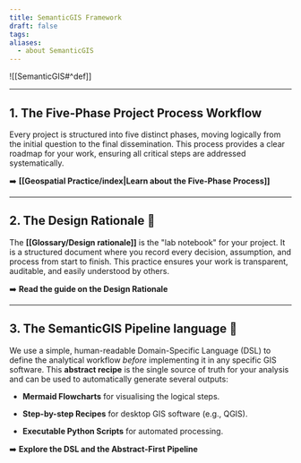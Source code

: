 ```yaml
---
title: SemanticGIS Framework
draft: false
tags:
aliases:
  - about SemanticGIS
---
```



![[SemanticGIS#^def]]

---

## 1. The Five-Phase Project Process Workflow

Every project is structured into five distinct phases, moving logically from the initial question to the final dissemination. This process provides a clear roadmap for your work, ensuring all critical steps are addressed systematically.

➡️ **[[Geospatial Practice/index|Learn about the Five-Phase Process]]**

---

## 2. The Design Rationale 📓

The **[[Glossary/Design rationale]]** is the "lab notebook" for your project. It is a structured document where you record every decision, assumption, and process from start to finish. This practice ensures your work is transparent, auditable, and easily understood by others.

➡️ **Read the guide on the Design Rationale**

---

## 3. The SemanticGIS Pipeline language  🔗

We use a simple, human-readable Domain-Specific Language (DSL) to define the analytical workflow _before_ implementing it in any specific GIS software. This **abstract recipe** is the single source of truth for your analysis and can be used to automatically generate several outputs:

- **Mermaid Flowcharts** for visualising the logical steps.
    
- **Step-by-step Recipes** for desktop GIS software (e.g., QGIS).
    
- **Executable Python Scripts** for automated processing.
    

➡️ **Explore the DSL and the Abstract-First Pipeline**